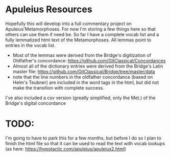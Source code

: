 # Apuleius Resources
Hopefully this will develop into a full commentary project on Apuleius'Metamorphoses. For now I'm storing a few things here so that others can use them if need be.
So far I have a complete vocab list and a fully lemmatized html text of the Metamorphoses. All lemmas point to entries in the vocab list.
- Most of the lemmas were derived from the Bridge's digitization of Oldfather's concordance: https://github.com/GitClassical/Concordances 
- Almost all of the dictionary entries were derived from the Bridge's Latin master file: https://github.com/GitClassical/Bridge/tree/master/data
- note that the line numbers in the oldfather concordance (based on Helm's Teubner) are included in the word tags in the html, but did not make the transition with complete success.

I've also included a csv version (greatly simplified, only the Met.) of the Bridge's digital concordance
# TODO:
I'm going to have to park this for a few months, but before I do so I plan to finish the html file so that it can be used to read the text with vocab lookups (as here: https://hypotactic.com/apuleius/apuleius2.html)
